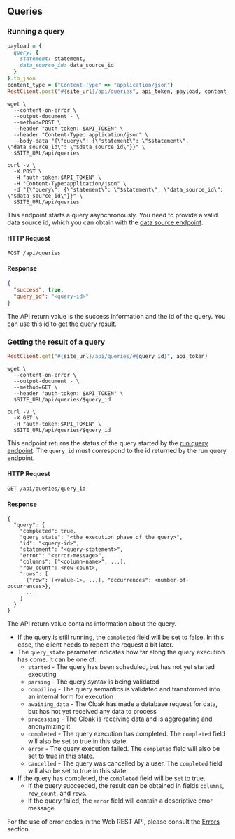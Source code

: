 ## Queries

### Running a query

```ruby
payload = {
  query: {
    statement: statement,
    data_source_id: data_source_id
  }
}.to_json
content_type = {"Content-Type" => "application/json"}
RestClient.post("#{site_url}/api/queries", api_token, payload, content_type)
```

```shell
wget \
  --content-on-error \
  --output-document - \
  --method=POST \
  --header "auth-token: $API_TOKEN" \
  --header "Content-Type: application/json" \
  --body-data "{\"query\": {\"statement\": \"$statement\", \"data_source_id\": \"$data_source_id\"}}" \
  $SITE_URL/api/queries
```

```curl
curl -v \
  -X POST \
  -H "auth-token:$API_TOKEN" \
  -H "Content-Type:application/json" \
  -d "{\"query\": {\"statement\": \"$statement\", \"data_source_id\": \"$data_source_id\"}}" \
  $SITE_URL/api/queries
```

This endpoint starts a query asynchronously. You need to provide a valid data source id, which you can obtain with the [data source endpoint](#get-the-list-of-all-data-sources).

#### HTTP Request

`POST /api/queries`

#### Response

```json
{
  "success": true,
  "query_id": "<query-id>"
}
```

The API return value is the success information and the id of the query. You can use this id to [get the query result](#getting-the-result-of-a-query).


### Getting the result of a query

```ruby
RestClient.get("#{site_url}/api/queries/#{query_id}", api_token)
```

```shell
wget \
  --content-on-error \
  --output-document - \
  --method=GET \
  --header "auth-token: $API_TOKEN" \
  $SITE_URL/api/queries/$query_id
```

```curl
curl -v \
  -X GET \
  -H "auth-token:$API_TOKEN" \
  $SITE_URL/api/queries/$query_id
```

This endpoint returns the status of the query started by the [run query endpoint](#running-a-query). The `query_id` must correspond to the id returned by the run query endpoint.

#### HTTP Request

`GET /api/queries/query_id`

#### Response

```
{
  "query": {
    "completed": true,
    "query_state": "<the execution phase of the query>",
    "id": "<query-id>",
    "statement": "<query-statement>",
    "error": "<error-message>",
    "columns": ["<column-name>", ...],
    "row_count": <row-count>,
    "rows": [
      {"row": [<value-1>, ...], "occurrences": <number-of-occurrences>},
      ...
    ]
  }
}
```

The API return value contains information about the query.

- If the query is still running, the `completed` field will be set to false. In this case, the client needs to
repeat the request a bit later.
- The `query_state` parameter indicates how far along the query execution has come.
It can be one of:
  - `started` - The query has been scheduled, but has not yet started executing
  - `parsing` - The query syntax is being validated
  - `compiling` - The query semantics is validated and transformed into an internal form for execution
  - `awaiting_data` - The Cloak has made a database request for data, but has not yet received any data to process
  - `processing` - The Cloak is receiving data and is aggregating and anonymizing it
  - `completed` - The query execution has completed. The `completed` field will also be set to true in this state.
  - `error` - The query execution failed. The `completed` field will also be set to true in this state.
  - `cancelled` - The query was cancelled by a user. The `completed` field will also be set to true in this state.
- If the query has completed, the `completed` field will be set to true.
  - If the query succeeded, the result can be obtained in fields `columns`, `row_count`, and `rows`.
  - If the query failed, the `error` field will contain a descriptive error message.

For the use of error codes in the Web REST API, please consult the [Errors](#errors) section.

